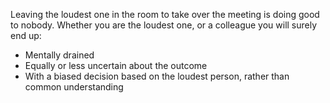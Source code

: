 Leaving the loudest one in the room to take over the meeting is doing good to nobody.
Whether you are the loudest one, or a colleague you will surely end up:
- Mentally drained
- Equally or less uncertain about the outcome
- With a biased decision based on the loudest person, rather than common understanding